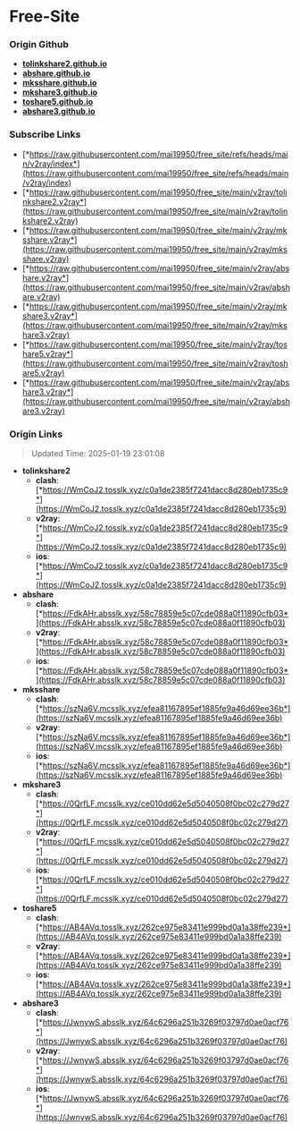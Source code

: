 # Free-Site

### Origin Github

- [**tolinkshare2.github.io**](https://github.com/tolinkshare2/tolinkshare2.github.io)
- [**abshare.github.io**](https://github.com/abshare/abshare.github.io)
- [**mksshare.github.io**](https://github.com/mksshare/mksshare.github.io)
- [**mkshare3.github.io**](https://github.com/mkshare3/mkshare3.github.io)
- [**toshare5.github.io**](https://github.com/toshare5/toshare5.github.io)
- [**abshare3.github.io**](https://github.com/abshare3/abshare3.github.io)

### Subscribe Links

- [*https://raw.githubusercontent.com/mai19950/free_site/refs/heads/main/v2ray/index*](https://raw.githubusercontent.com/mai19950/free_site/refs/heads/main/v2ray/index)
- [*https://raw.githubusercontent.com/mai19950/free_site/main/v2ray/tolinkshare2.v2ray*](https://raw.githubusercontent.com/mai19950/free_site/main/v2ray/tolinkshare2.v2ray)
- [*https://raw.githubusercontent.com/mai19950/free_site/main/v2ray/mksshare.v2ray*](https://raw.githubusercontent.com/mai19950/free_site/main/v2ray/mksshare.v2ray)
- [*https://raw.githubusercontent.com/mai19950/free_site/main/v2ray/abshare.v2ray*](https://raw.githubusercontent.com/mai19950/free_site/main/v2ray/abshare.v2ray)
- [*https://raw.githubusercontent.com/mai19950/free_site/main/v2ray/mkshare3.v2ray*](https://raw.githubusercontent.com/mai19950/free_site/main/v2ray/mkshare3.v2ray)
- [*https://raw.githubusercontent.com/mai19950/free_site/main/v2ray/toshare5.v2ray*](https://raw.githubusercontent.com/mai19950/free_site/main/v2ray/toshare5.v2ray)
- [*https://raw.githubusercontent.com/mai19950/free_site/main/v2ray/abshare3.v2ray*](https://raw.githubusercontent.com/mai19950/free_site/main/v2ray/abshare3.v2ray)

### Origin Links

> Updated Time: 2025-01-19 23:01:08

- **tolinkshare2**
  - **clash**: [*https://WmCoJ2.tosslk.xyz/c0a1de2385f7241dacc8d280eb1735c9*](https://WmCoJ2.tosslk.xyz/c0a1de2385f7241dacc8d280eb1735c9)
  - **v2ray**: [*https://WmCoJ2.tosslk.xyz/c0a1de2385f7241dacc8d280eb1735c9*](https://WmCoJ2.tosslk.xyz/c0a1de2385f7241dacc8d280eb1735c9)
  - **ios**: [*https://WmCoJ2.tosslk.xyz/c0a1de2385f7241dacc8d280eb1735c9*](https://WmCoJ2.tosslk.xyz/c0a1de2385f7241dacc8d280eb1735c9)
- **abshare**
  - **clash**: [*https://FdkAHr.absslk.xyz/58c78859e5c07cde088a0f11890cfb03*](https://FdkAHr.absslk.xyz/58c78859e5c07cde088a0f11890cfb03)
  - **v2ray**: [*https://FdkAHr.absslk.xyz/58c78859e5c07cde088a0f11890cfb03*](https://FdkAHr.absslk.xyz/58c78859e5c07cde088a0f11890cfb03)
  - **ios**: [*https://FdkAHr.absslk.xyz/58c78859e5c07cde088a0f11890cfb03*](https://FdkAHr.absslk.xyz/58c78859e5c07cde088a0f11890cfb03)
- **mksshare**
  - **clash**: [*https://szNa6V.mcsslk.xyz/efea81167895ef1885fe9a46d69ee36b*](https://szNa6V.mcsslk.xyz/efea81167895ef1885fe9a46d69ee36b)
  - **v2ray**: [*https://szNa6V.mcsslk.xyz/efea81167895ef1885fe9a46d69ee36b*](https://szNa6V.mcsslk.xyz/efea81167895ef1885fe9a46d69ee36b)
  - **ios**: [*https://szNa6V.mcsslk.xyz/efea81167895ef1885fe9a46d69ee36b*](https://szNa6V.mcsslk.xyz/efea81167895ef1885fe9a46d69ee36b)
- **mkshare3**
  - **clash**: [*https://0QrfLF.mcsslk.xyz/ce010dd62e5d5040508f0bc02c279d27*](https://0QrfLF.mcsslk.xyz/ce010dd62e5d5040508f0bc02c279d27)
  - **v2ray**: [*https://0QrfLF.mcsslk.xyz/ce010dd62e5d5040508f0bc02c279d27*](https://0QrfLF.mcsslk.xyz/ce010dd62e5d5040508f0bc02c279d27)
  - **ios**: [*https://0QrfLF.mcsslk.xyz/ce010dd62e5d5040508f0bc02c279d27*](https://0QrfLF.mcsslk.xyz/ce010dd62e5d5040508f0bc02c279d27)
- **toshare5**
  - **clash**: [*https://AB4AVq.tosslk.xyz/262ce975e83411e999bd0a1a38ffe239*](https://AB4AVq.tosslk.xyz/262ce975e83411e999bd0a1a38ffe239)
  - **v2ray**: [*https://AB4AVq.tosslk.xyz/262ce975e83411e999bd0a1a38ffe239*](https://AB4AVq.tosslk.xyz/262ce975e83411e999bd0a1a38ffe239)
  - **ios**: [*https://AB4AVq.tosslk.xyz/262ce975e83411e999bd0a1a38ffe239*](https://AB4AVq.tosslk.xyz/262ce975e83411e999bd0a1a38ffe239)
- **abshare3**
  - **clash**: [*https://JwnywS.absslk.xyz/64c6296a251b3269f03797d0ae0acf76*](https://JwnywS.absslk.xyz/64c6296a251b3269f03797d0ae0acf76)
  - **v2ray**: [*https://JwnywS.absslk.xyz/64c6296a251b3269f03797d0ae0acf76*](https://JwnywS.absslk.xyz/64c6296a251b3269f03797d0ae0acf76)
  - **ios**: [*https://JwnywS.absslk.xyz/64c6296a251b3269f03797d0ae0acf76*](https://JwnywS.absslk.xyz/64c6296a251b3269f03797d0ae0acf76)
